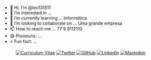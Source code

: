 - 👋 Hi, I’m @leo131511
- 👀 I’m interested in ... 
- 🌱 I’m currently learning ... Informática
- 💞️ I’m looking to collaborate on ... Uma grande empresa
- 📫 How to reach me ... 77 9 9112110
- 😄 Pronouns: ...
- ⚡ Fun fact: ...
<p align="center">
	<a href="https://terrytangyuan.github.io/cv.html"><img src="imgs/cv.svg" alt="Curriculum Vitae"></a>
	<a href="https://twitter.com/TerryTangYuan"><img src="imgs/twitter.svg" alt="Twitter"></a>
	<a href="https://github.com/terrytangyuan"><img src="imgs/github.svg" alt="GitHub"></a>
	<a href="https://www.linkedin.com/in/terrytangyuan"><img src="imgs/linkedin.svg" alt="LinkedIn"></a>
	<a rel="me" href="https://fosstodon.org/@terrytangyuan"><img src="imgs/mastodon.svg" alt="Mastodon"></a>
<!---
leo131511/leo131511 is a ✨ special ✨ repository because its `README.md` (this file) appears on your GitHub profile.
You can click the Preview link to take a look at your changes.
--->
